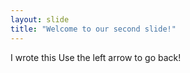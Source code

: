 ```yaml
---
layout: slide
title: "Welcome to our second slide!"
---
```

I wrote this
Use the left arrow to go back!
